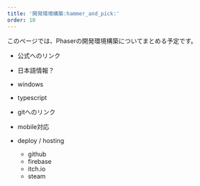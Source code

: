 ```yaml
---
title: '開発環境構築:hammer_and_pick:'
order: 10
---
```


このページでは、Phaserの開発環境構築についてまとめる予定です。

- 公式へのリンク
- 日本語情報？
- windows
- typescript
- gitへのリンク
- mobile対応

- deploy / hosting
  - github
  - firebase
  - itch.io
  - steam